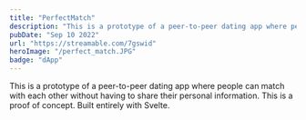 ```yaml
---
title: "PerfectMatch"
description: "This is a prototype of a peer-to-peer dating app where people can match with each other without having to share their personal information. This is a proof of concept. Built entirely with Svelte."
pubDate: "Sep 10 2022"
url: "https://streamable.com/7gswid"
heroImage: "/perfect_match.JPG"
badge: "dApp"
---
```


This is a prototype of a peer-to-peer dating app where people can match with each other without having to share their personal information. This is a proof of concept. Built entirely with Svelte.